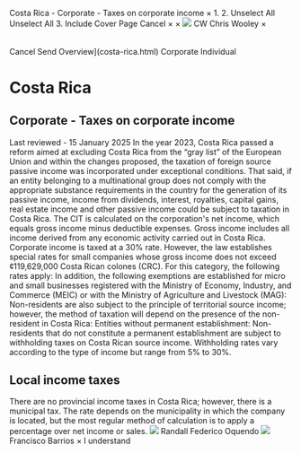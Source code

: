 Costa Rica - Corporate - Taxes on corporate income
×
1.
2.
Unselect All
Unselect All
3.
Include Cover Page
Cancel
×
×
![](-/media/world-wide-tax-summaries/attachments/global---chris-wooley.ashx%3Frev=ac5e5f3223b34096b1afc2a6009c7320&revision=ac5e5f32-23b3-4096-b1af-c2a6009c7320&hash=859B7ADC84DC2CBEC9760E9E6EE7DE6D0A8BFCDF)
CW
Chris Wooley
×
######
Cancel
Send
Overview](costa-rica.html)
Corporate
Individual
# Costa Rica
## Corporate - Taxes on corporate income
Last reviewed - 15 January 2025
In the year 2023, Costa Rica passed a reform aimed at excluding Costa Rica from the “gray list” of the European Union and within the changes proposed, the taxation of foreign source passive income was incorporated under exceptional conditions. That said, if an entity belonging to a multinational group does not comply with the appropriate substance requirements in the country for the generation of its passive income, income from dividends, interest, royalties, capital gains, real estate income and other passive income could be subject to taxation in Costa Rica.
The CIT is calculated on the corporation's net income, which equals gross income minus deductible expenses. Gross income includes all income derived from any economic activity carried out in Costa Rica.
Corporate income is taxed at a 30% rate. However, the law establishes special rates for small companies whose gross income does not exceed ¢119,629,000 Costa Rican colones (CRC). For this category, the following rates apply:
In addition, the following exemptions are established for micro and small businesses registered with the Ministry of Economy, Industry, and Commerce (MEIC) or with the Ministry of Agriculture and Livestock (MAG):
Non-residents are also subject to the principle of territorial source income; however, the method of taxation will depend on the presence of the non-resident in Costa Rica:
Entities without permanent establishment: Non-residents that do not constitute a permanent establishment are subject to withholding taxes on Costa Rican source income. Withholding rates vary according to the type of income but range from 5% to 30%.
## Local income taxes
There are no provincial income taxes in Costa Rica; however, there is a municipal tax. The rate depends on the municipality in which the company is located, but the most regular method of calculation is to apply a percentage over net income or sales.
![](-/media/world-wide-tax-summaries/costaricarandall-federico-oquendocosta-rica--randall-oquendojpg20240708095739494.ashx%3Frev=405635e892c846108cdf2cbb750b43c1&revision=405635e8-92c8-4610-8cdf-2cbb750b43c1&hash=AF6ED23D2AF091FFD748F947CAD442E5D2C5319E)
Randall Federico Oquendo
![](-/media/world-wide-tax-summaries/20230809133135116.ashx%3Frev=d60cb4f807bc4836915dfb1be4f2d262&revision=d60cb4f8-07bc-4836-915d-fb1be4f2d262&hash=7C2536AC53B3BB3B9ADA3C84F7DA8DFAD265CCC4)
Francisco Barrios
×
I understand